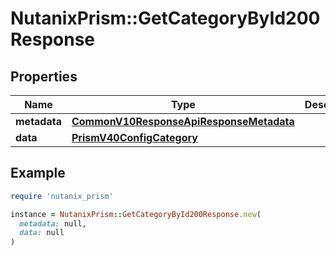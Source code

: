 # NutanixPrism::GetCategoryById200Response

## Properties

| Name | Type | Description | Notes |
| ---- | ---- | ----------- | ----- |
| **metadata** | [**CommonV10ResponseApiResponseMetadata**](CommonV10ResponseApiResponseMetadata.md) |  | [optional] |
| **data** | [**PrismV40ConfigCategory**](PrismV40ConfigCategory.md) |  | [optional] |

## Example

```ruby
require 'nutanix_prism'

instance = NutanixPrism::GetCategoryById200Response.new(
  metadata: null,
  data: null
)
```

